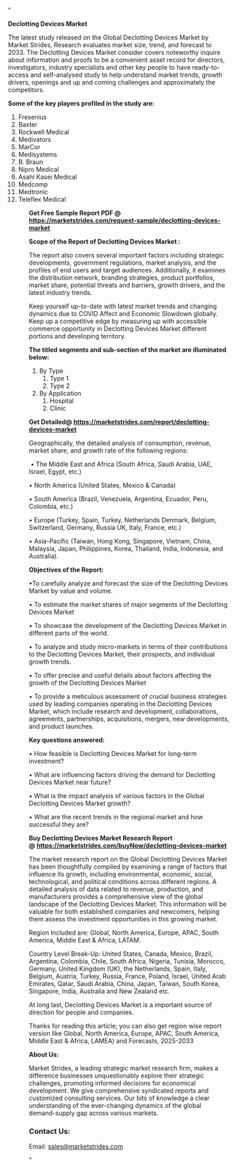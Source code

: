"<p><strong>Declotting Devices Market</strong></p>
<p>The latest study released on the Global Declotting Devices Market by Market Strides, Research evaluates market size, trend, and forecast to 2033. The Declotting Devices Market consider covers noteworthy inquire about information and proofs to be a convenient asset record for directors, investigators, industry specialists and other key people to have ready-to-access and self-analysed study to help understand market trends, growth drivers, openings and up and coming challenges and approximately the competitors.</p>
<p><strong> Some of the key players profiled in the study are: </strong></p>
<p><ol><li>
Fresenius</li><li>Baxter</li><li>Rockwell Medical</li><li>Medivators</li><li>MarCor</li><li>Medisystems </li><li>B. Braun</li><li>Nipro Medical</li><li>Asahi Kasei Medical</li><li>Medcomp</li><li>Medtronic</li><li>Teleflex Medical


</li><ol></p>
<p><strong>Get Free Sample Report PDF @ <a href=https://marketstrides.com/request-sample/declotting-devices-market>https://marketstrides.com/request-sample/declotting-devices-market</a></strong></p>
<p><strong> Scope of the Report of Declotting Devices Market : </strong></p>
<p>The report also covers several important factors including strategic developments, government regulations, market analysis, and the profiles of end users and target audiences. Additionally, it examines the distribution network, branding strategies, product portfolios, market share, potential threats and barriers, growth drivers, and the latest industry trends.</p>
<p>Keep yourself up-to-date with latest market trends and changing dynamics due to COVID Affect and Economic Slowdown globally. Keep up a competitive edge by measuring up with accessible commerce opportunity in Declotting Devices Market different portions and developing territory.</p>
<p><strong> The titled segments and sub-section of the market are illuminated below: </strong></p>
<p><ol><li>By Type<ol><li>Type 1</li><li>Type 2</li></ol></li><li>By Application<ol><li>Hospital</li><li>Clinic</li></ol></li></ol></p>
<p><strong>Get Detailed@ <a href=https://marketstrides.com/report/declotting-devices-market>https://marketstrides.com/report/declotting-devices-market</a></strong></p>
<p>Geographically, the detailed analysis of consumption, revenue, market share, and growth rate of the following regions:</p>
<p>&nbsp;&bull; The Middle East and Africa (South Africa, Saudi Arabia, UAE, Israel, Egypt, etc.)</p>
<p>&bull; North America (United States, Mexico &amp; Canada)</p>
<p>&bull; South America (Brazil, Venezuela, Argentina, Ecuador, Peru, Colombia, etc.)</p>
<p>&bull; Europe (Turkey, Spain, Turkey, Netherlands Denmark, Belgium, Switzerland, Germany, Russia UK, Italy, France, etc.)</p>
<p>&bull; Asia-Pacific (Taiwan, Hong Kong, Singapore, Vietnam, China, Malaysia, Japan, Philippines, Korea, Thailand, India, Indonesia, and Australia).</p>
<p><strong>Objectives of the Report: </strong></p>
<p>&bull;To carefully analyze and forecast the size of the Declotting Devices Market by value and volume.</p>
<p>&bull; To estimate the market shares of major segments of the Declotting Devices Market</p>
<p>&bull; To showcase the development of the Declotting Devices Market in different parts of the world.</p>
<p>&bull; To analyze and study micro-markets in terms of their contributions to the Declotting Devices Market, their prospects, and individual growth trends.</p>
<p>&bull; To offer precise and useful details about factors affecting the growth of the Declotting Devices Market</p>
<p>&bull; To provide a meticulous assessment of crucial business strategies used by leading companies operating in the Declotting Devices Market, which include research and development, collaborations, agreements, partnerships, acquisitions, mergers, new developments, and product launches.</p>
<p><strong>Key questions answered: </strong></p>
<p>&bull; How feasible is Declotting Devices Market for long-term investment?</p>
<p>&bull; What are influencing factors driving the demand for Declotting Devices Market near future?</p>
<p>&bull; What is the impact analysis of various factors in the Global Declotting Devices Market growth?</p>
<p>&bull; What are the recent trends in the regional market and how successful they are?</p>
<p><strong>Buy Declotting Devices Market Research Report @&nbsp;<a href=https://marketstrides.com/buyNow/declotting-devices-market>https://marketstrides.com/buyNow/declotting-devices-market</a></strong></p>
<p>The market research report on the Global Declotting Devices Market has been thoughtfully compiled by examining a range of factors that influence its growth, including environmental, economic, social, technological, and political conditions across different regions. A detailed analysis of data related to revenue, production, and manufacturers provides a comprehensive view of the global landscape of the Declotting Devices Market. This information will be valuable for both established companies and newcomers, helping them assess the investment opportunities in this growing market.</p>
<p>Region Included are: Global, North America, Europe, APAC, South America, Middle East &amp; Africa, LATAM.</p>
<p>Country Level Break-Up: United States, Canada, Mexico, Brazil, Argentina, Colombia, Chile, South Africa, Nigeria, Tunisia, Morocco, Germany, United Kingdom (UK), the Netherlands, Spain, Italy, Belgium, Austria, Turkey, Russia, France, Poland, Israel, United Arab Emirates, Qatar, Saudi Arabia, China, Japan, Taiwan, South Korea, Singapore, India, Australia and New Zealand etc.</p>
<p>At long last, Declotting Devices Market is a important source of direction for people and companies.</p>
<p>Thanks for reading this article; you can also get region wise report version like Global, North America, Europe, APAC, South America, Middle East &amp; Africa, LAMEA) and Forecasts, 2025-2033</p>
<p><strong>About Us: </strong></p>
<p>Market Strides, a leading strategic market research firm, makes a difference businesses unquestionably explore their strategic challenges, promoting informed decisions for economical development. We give comprehensive syndicated reports and customized consulting services. Our bits of knowledge a clear understanding of the ever-changing dynamics of the global demand-supply gap across various markets.</p>
<h3>Contact Us:</h3>
<p>Email: <a href=mailto:sales@marketstrides.com>sales@marketstrides.com</a></p>"
